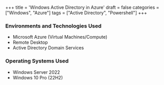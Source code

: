+++
title = 'Windows Active Directory in Azure'
draft = false
categories = ["Windows", "Azure"]
tags = ["Active Directory", "Powershell"]
+++

### Environments and Technologies Used

- Microsoft Azure (Virtual Machines/Compute)
- Remote Desktop
- Active Directory Domain Services

### Operating Systems Used

- Windows Server 2022
- Windows 10 Pro (22H2)
